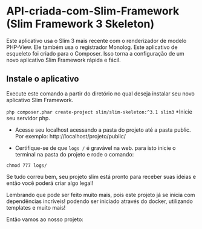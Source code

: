 # API-criada-com-Slim-Framework (Slim Framework 3 Skeleton)

Este aplicativo usa o Slim 3 mais recente com o renderizador de modelo PHP-View. Ele também usa o registrador Monolog.
Este aplicativo de esqueleto foi criado para o Composer. Isso torna a configuração de um novo aplicativo Slim Framework rápida e fácil.

## Instale o aplicativo

Execute este comando a partir do diretório no qual deseja instalar seu novo aplicativo Slim Framework.

``
    php composer.phar create-project slim/slim-skeleton:^3.1 slim3
``
*Inicie seu servidor php.
* Acesse seu localhost acessando a pasta do projeto até a pasta public. 
Por exemplo: http://localhost/projeto/public/

* Certifique-se de que `logs /` é gravável na web.
para isto inicie o terminal na pasta do projeto e rode o comando:

``
chmod 777 logs/
``

Se tudo correu bem, seu projeto slim está pronto para receber suas ideias e então você poderá criar algo legal!

Lembrando que pode ser feito muito mais, pois este projeto já se inicia com dependências incríveis! podendo ser iniciado através do docker, utilizando templates e muito mais!

Então vamos ao nosso projeto:

